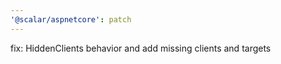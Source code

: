 ```yaml
---
'@scalar/aspnetcore': patch
---
```


fix: HiddenClients behavior and add missing clients and targets
